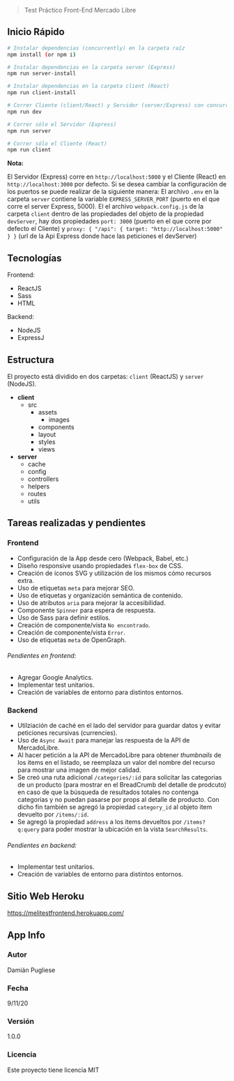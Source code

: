 > Test Práctico Front-End Mercado Libre

## Inicio Rápido  

``` bash
# Instalar dependencias (concurrently) en la carpeta raíz
npm install (or npm i)

# Instalar dependencias en la carpeta server (Express)
npm run server-install

# Instalar dependencias en la carpeta client (React)
npm run client-install

# Correr Cliente (client/React) y Servidor (server/Express) con concurrently simultáneamente
npm run dev

# Correr sólo el Servidor (Express) 
npm run server

# Correr sólo el Cliente (React) 
npm run client
```

**Nota:**

El Servidor (Express) corre en `http://localhost:5000` y el Cliente (React) en `http://localhost:3000` por defecto. 
Si se desea cambiar la configuración de los puertos se puede realizar de la siguiente manera:
El archivo `.env` en la carpeta `server` contiene la variable `EXPRESS_SERVER_PORT` (puerto en el que corre el server Express, 5000).
El el archivo `webpack.config.js` de la carpeta `client` dentro de las propiedades del objeto de la propiedad `devServer`, hay dos 
propiedades `port: 3000` (puerto en el que corre por defecto el Cliente) y `proxy: { "/api": { target: "http://localhost:5000" } }`
(url de la Api Express donde hace las peticiones el devServer)

## Tecnologías
Frontend:
- ReactJS
- Sass
- HTML

Backend:
- NodeJS
- ExpressJ

## Estructura
El proyecto está dividido en dos carpetas: `client` (ReactJS) y `server` (NodeJS).

- **client**
  - src
    - assets
      - images
    - components
    - layout
    - styles
    - views
- **server**
  - cache
  - config
  - controllers 
  - helpers
  - routes
  - utils 

## Tareas realizadas y pendientes 

### Frontend

* Configuración de la App desde cero (Webpack, Babel, etc.)
* Diseño responsive usando propiedades `flex-box` de CSS.
* Creación de íconos SVG y utilización de los mismos cómo recursos extra.
* Uso de etiquetas `meta` para mejorar SEO.
* Uso de etiquetas y organización semántica de contenido.
* Uso de atributos `aria` para mejorar la accesibilidad.
* Componente `Spinner` para espera de respuesta.
* Uso de Sass para definir estilos.
* Creación de componente/vista `No encontrado`.
* Creación de componente/vista `Error`.
* Uso de etiquetas `meta` de OpenGraph.

###### Pendientes en frontend:

* Agregar Google Analytics.
* Implementar test unitarios.
* Creación de variables de entorno para distintos entornos.

### Backend

* Utilziación de caché en el lado del servidor para guardar datos y evitar peticiones recursivas (currencies).
* Uso de `Async Await` para manejar las respuesta de la API de MercadoLibre.
* Al hacer petición a la API de MercadoLibre para obtener *thumbnails* de los items en el listado, se reemplaza un valor del nombre del recurso para mostrar una imagen de mejor calidad.
* Se creó una ruta adicional `/categories/:id` para solicitar las categorias de un producto (para mostrar en el BreadCrumb del detalle de prodcuto) en caso de que la búsqueda de resultados totales no contenga categorias y no puedan pasarse por props al detalle de producto. Con dicho fin también se agregó la propiedad `category_id` al objeto item devuelto por `/items/:id`.
* Se agregó la propiedad `address` a los items devueltos por `/items?q:query` para poder mostrar la ubicación en la vista `SearchResults`. 

###### Pendientes en backend:
* Implementar test unitarios.
* Creación de variables de entorno para distintos entornos.

## Sitio Web Heroku

https://melitestfrontend.herokuapp.com/

## App Info

### Autor

Damián Pugliese

### Fecha

9/11/20

### Versión

1.0.0

### Licencia

Este proyecto tiene licencia MIT

